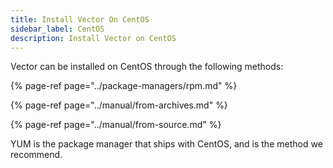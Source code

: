```yaml
---
title: Install Vector On CentOS
sidebar_label: CentOS
description: Install Vector on CentOS
---
```


Vector can be installed on CentOS through the following methods:

{% page-ref page="../package-managers/rpm.md" %}

{% page-ref page="../manual/from-archives.md" %}

{% page-ref page="../manual/from-source.md" %}

YUM is the package manager that ships with CentOS, and is the method we
recommend.



